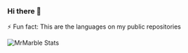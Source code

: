### Hi there 👋
⚡ Fun fact:
  This are the languages on my public repositories
  
   ![MrMarble Stats](https://gitlang.mrmarble.dev/mrmarble?format=svg&background=%23eee "MrMarble languages stats")

<!--
**MrMarble/MrMarble** is a ✨ _special_ ✨ repository because its `README.md` (this file) appears on your GitHub profile.

Here are some ideas to get you started:

- 🔭 I’m currently working on ...
- 🌱 I’m currently learning ...
- 👯 I’m looking to collaborate on ...
- 🤔 I’m looking for help with ...
- 💬 Ask me about ...
- 📫 How to reach me: ...
- 😄 Pronouns: ...
- ⚡ Fun fact: ...
-->
